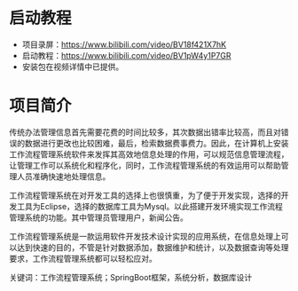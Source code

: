 # 启动教程

- 项目录屏：https://www.bilibili.com/video/BV18f421X7hK
- 启动教程：https://www.bilibili.com/video/BV1pW4y1P7GR
- 安装包在视频详情中已提供。

# 项目简介
传统办法管理信息首先需要花费的时间比较多，其次数据出错率比较高，而且对错误的数据进行更改也比较困难，最后，检索数据费事费力。因此，在计算机上安装工作流程管理系统软件来发挥其高效地信息处理的作用，可以规范信息管理流程，让管理工作可以系统化和程序化，同时，工作流程管理系统的有效运用可以帮助管理人员准确快速地处理信息。

工作流程管理系统在对开发工具的选择上也很慎重，为了便于开发实现，选择的开发工具为Eclipse，选择的数据库工具为Mysql。以此搭建开发环境实现工作流程管理系统的功能。其中管理员管理用户，新闻公告。

工作流程管理系统是一款运用软件开发技术设计实现的应用系统，在信息处理上可以达到快速的目的，不管是针对数据添加，数据维护和统计，以及数据查询等处理要求，工作流程管理系统都可以轻松应对。

关键词：工作流程管理系统；SpringBoot框架，系统分析，数据库设计
